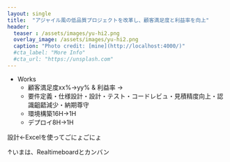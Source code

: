 ```yaml
---
layout: single
title:  "アジャイル風の低品質プロジェクトを改革し、顧客満足度と利益率を向上"
header:
  teaser : /assets/images/yu-hi2.png
  overlay_image: /assets/images/yu-hi2.png
  caption: "Photo credit: [mine](http://localhost:4000/)"
  #cta_label: "More Info"
  #cta_url: "https://unsplash.com"
---
```



* Works
  * 顧客満足度xx%->yy% & 利益率 ->
  * 要件定義・仕様設計・設計・テスト・コードレビュ・見積精度向上・認識齟齬減少・納期尊守
  * 環境構築16H→1H
  * デプロイ8H→1H

設計←Excelを使ってごにょごにょ

↑いまは、Realtimeboardとカンバン
